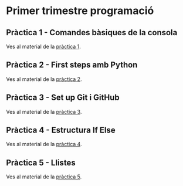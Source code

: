 # Primer trimestre programació

## Pràctica 1 - Comandes bàsiques de la consola

Ves al material de la [pràctica 1](./Pràctica_1/practica1.md).

## Pràctica 2 - First steps amb Python

Ves al material de la [pràctica 2](./Pràctica_2/practica2.md).

## Pràctica 3 - Set up Git i GitHub

Ves al material de la [pràctica 3](./Pràctica_3/practica3.md).

## Pràctica 4 - Estructura If Else

Ves al material de la [pràctica 4](./Pràctica_4/practica4.md).

## Pràctica 5 - Llistes

Ves al material de la [pràctica 5](./Pràctica_5/practica5.md).

